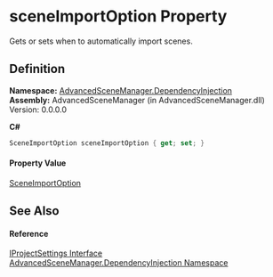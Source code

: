 # sceneImportOption Property


Gets or sets when to automatically import scenes.



## Definition
**Namespace:** <a href="N_AdvancedSceneManager_DependencyInjection.md">AdvancedSceneManager.DependencyInjection</a>  
**Assembly:** AdvancedSceneManager (in AdvancedSceneManager.dll) Version: 0.0.0.0

**C#**
``` C#
SceneImportOption sceneImportOption { get; set; }
```



#### Property Value
<a href="T_AdvancedSceneManager_Models_Enums_SceneImportOption.md">SceneImportOption</a>

## See Also


#### Reference
<a href="T_AdvancedSceneManager_DependencyInjection_IProjectSettings.md">IProjectSettings Interface</a>  
<a href="N_AdvancedSceneManager_DependencyInjection.md">AdvancedSceneManager.DependencyInjection Namespace</a>  
